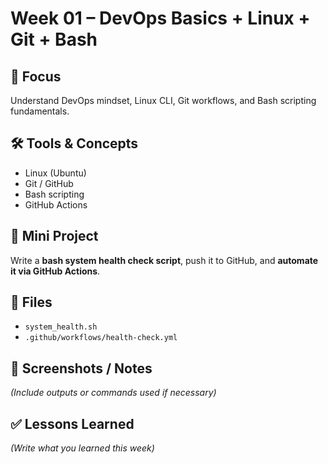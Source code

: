 # Week 01 – DevOps Basics + Linux + Git + Bash

## 🎯 Focus
Understand DevOps mindset, Linux CLI, Git workflows, and Bash scripting fundamentals.

## 🛠 Tools & Concepts
- Linux (Ubuntu)
- Git / GitHub
- Bash scripting
- GitHub Actions

## 📌 Mini Project
Write a **bash system health check script**, push it to GitHub, and **automate it via GitHub Actions**.

## 📂 Files
- `system_health.sh`
- `.github/workflows/health-check.yml`

## 📸 Screenshots / Notes
*(Include outputs or commands used if necessary)*

## ✅ Lessons Learned
*(Write what you learned this week)*

